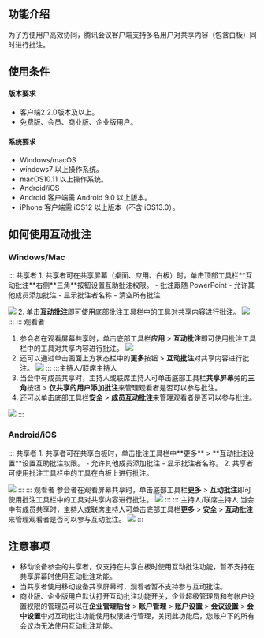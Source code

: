 ## 功能介绍
为了方便用户高效协同，腾讯会议客户端支持多名用户对共享内容（包含白板）同时进行批注。


## 使用条件

#### 版本要求
- 客户端2.2.0版本及以上。
- 免费版、会员、商业版、企业版用户。

#### 系统要求
- Windows/macOS
 - windows7 以上操作系统。
 - macOS10.11 以上操作系统。
- Android/iOS
 - Android 客户端需 Android 9.0 以上版本。
 - iPhone 客户端需 iOS12 以上版本（不含 iOS13.0）。

## 如何使用互动批注
### Windows/Mac
<dx-tabs>
::: 共享者
1. 共享者可在共享屏幕（桌面、应用、白板）时，单击顶部工具栏**互动批注**右侧**三角**按钮设置互助批注权限。
 - 批注跟随 PowerPoint
 - 允许其他成员添加批注
 - 显示批注者名称
 - 清空所有批注

 ![](https://qcloudimg.tencent-cloud.cn/raw/44726cceabf003fd54ee33738dc42fee.png)
2. 单击**互动批注**即可使用底部批注工具栏中的工具对共享内容进行批注。
![](https://qcloudimg.tencent-cloud.cn/raw/d41e6517b2d3d87a37151af3133d3b17.png)
:::
::: 观看者
1. 参会者在观看屏幕共享时，单击底部工具栏**应用** > **互动批注**即可使用批注工具栏中的工具对共享内容进行批注。
![](https://qcloudimg.tencent-cloud.cn/raw/73f80110e8218ac2547607e1b517c144.png)
2. 还可以通过单击画面上方状态栏中的**更多**按钮 > **互动批注**对共享内容进行批注。
![](https://qcloudimg.tencent-cloud.cn/raw/b0483775d0736e97fcc54b5bbbdcc8ef.png)
:::
:::主持人/联席主持人
1. 当会中有成员共享时，主持人或联席主持人可单击底部工具栏**共享屏幕**旁的**三角**按钮 > **仅共享的用户添加批注**来管理观看者是否可以参与批注。
2. 还可以单击底部工具栏**安全** > **成员互动批注**来管理观看者是否可以参与批注。

![](https://qcloudimg.tencent-cloud.cn/raw/1ea518235dbf7c37b7c775e9436b478a.png)
:::
</dx-tabs>


### Android/iOS
<dx-tabs>
::: 共享者
1. 共享者可在共享白板时，单击批注工具栏中**更多** > **互动批注设置**设置互助批注权限。
 - 允许其他成员添加批注
 - 显示批注者名称。
2. 共享者可使用批注工具栏中的工具在白板上进行批注。

![](https://qcloudimg.tencent-cloud.cn/raw/5988e27ff45c1b7bbc0600012101c8f9.png)
:::
::: 观看者
参会者在观看屏幕共享时，单击底部工具栏**更多** > **互动批注**即可使用批注工具栏中的工具对共享内容进行批注。
![](https://qcloudimg.tencent-cloud.cn/raw/ac0537850f2c1d38570ccbf86a601fe0.png)
:::
::: 主持人/联席主持人
当会中有成员共享时，主持人或联席主持人可单击底部工具栏**更多** > **安全** > **互动批注**来管理观看者是否可以参与互动批注。
![](https://qcloudimg.tencent-cloud.cn/raw/3804336854587ee55eb42dac54a9a41b.png)
:::
</dx-tabs>



## 注意事项
- 移动设备参会的共享者，仅支持在共享白板时使用互动批注功能，暂不支持在共享屏幕时使用互动批注功能。
- 当共享者使用移动设备共享屏幕时，观看者暂不支持参与互动批注。
- 商业版、企业版用户默认打开互动批注功能开关，企业超级管理员和有帐户设置权限的管理员可以在**企业管理后台** > **账户管理** > **账户设置** > **会议设置** > **会中设置**中对互动批注功能使用权限进行管理，关闭此功能后，您账户下的所有会议均无法使用互动批注功能。
